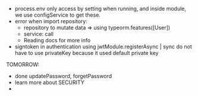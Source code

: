 - process.env only access by setting when running, and inside module, we use configService to get these.
- error when import repository:
  - repository to mutate data => using typeorm.features([User])
  - service: call
  - Reading docs for more info
- signtoken in authentication using jwtModule.registerAsync | sync do not have to use privateKey because it used default private key

TOMORROW:

- done updatePassword, forgetPassword
- learn more about SECURITY
-
